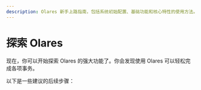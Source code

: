 ```yaml
---
description: Olares 新手上路指南，包括系统初始配置、基础功能和核心特性的使用方法。
---
```


# 探索 Olares

现在，你可以开始探索 Olares 的强大功能了。你会发现使用 Olares 可以轻松完成各项事务。

以下是一些建议的后续步骤：

<div class="launch-card-container">
  <LaunchCard
    class="launch-card"
    title="探索使用场景"
    description="了解在日常生活中使用 Olares 的各种方式。"
    :links="[
      { text: 'Stable Diffusion', href: '../../use-cases/stable-diffusion' },
      { text: 'Open WebUI',        href: '../../use-cases/openwebui'        },
      { text: 'Perplexica',        href: '../../use-cases/perplexica'       },
      { text: 'Dify',              href: '../../use-cases/dify'             },
      { text: 'Steam',             href: '../../use-cases/stream-game'      }
    ]"
    buttonText="了解更多"
    buttonLink="../../use-cases/"
  />

  <LaunchCard
    class="launch-card"
    title="体验 Olares 应用"
    description="熟悉 Olares 上的系统应用。"
    :links="[
      { text: 'Profile', href: '../olares/profile' },
      { text: '应用市场',  href: '../olares/market' },
      { text: '文件管理器',   href: '../olares/files/' },
      { text: '设置',   href: '../olares/settings/' },
      { text: 'Vault',    href: '../olares/wise/'  }
    ]"
    buttonText="了解更多"
    buttonLink="../olares/"
  />
  <LaunchCard
    class="launch-card"
    title="开始使用 LarePass"
    description="使用 LarePass 客户端管理你的帐户、VPN、设备等。"
    :links="[
      { text: '管理帐户', href: '../larepass/create-account' },
      { text: '启用专用网络',  href: '../larepass/private-network' },
      { text: '管理设备',   href: '../larepass/manage-device' },
      { text: '同步文件',   href: '../larepass/sync-share' },
      { text: '收集内容',    href: '../larepass/manage-knowledge'},
    ]"
    buttonText="了解更多"
    buttonLink="../larepass/"
    />

  <LaunchCard
    class="launch-card"
    title="了解 Olares"
    description="加深你对 Olares 的理解。"
    :links="[
      { text: 'Olares ID',  href: '../../manual/concepts/olares-id' },
      { text: '帐户',    href: '../../manual/concepts/account'   },
      { text: '应用',href: '../../manual/concepts/application' },
      { text: '网络',href: '../../manual/concepts/network' },
      { text: '数据',href: '../../manual/concepts/data' },
    ]"
    buttonText="了解更多"
    buttonLink="../concepts/"
  />
</div>

<style>
/* ──────────────────────────────────────────────────────────────
   Layout container: neat responsive grid (1–3 cards per row)
   ────────────────────────────────────────────────────────────── */
.launch-card-container {
  display: grid;
  gap: 1.5rem;
  grid-template-columns: repeat(auto-fill, minmax(260px, 1fr));
  margin-top: 0.75rem;
}

/* ──────────────────────────────────────────────────────────────
   Individual card: equal height + button fixed to bottom
   ────────────────────────────────────────────────────────────── */
.launch-card {
  display: flex;
  flex-direction: column;   /* stack children vertically            */
  height: 100%;             /* stretch to equal height in the grid  */
  padding: 1.25rem 1.5rem;
  background: var(--vp-c-bg);
  border: 1px solid var(--vp-c-divider);
  border-radius: 12px;
}

/* Typography tweaks (optional) */
.launch-card h3 { margin: 0 0 .5rem; }
.launch-card p  { margin: 0 0 1rem; }

/* List grows to fill spare space, pushing button down */
.launch-card ul {
  margin: 0 0 1.5rem;
  padding-left: 1.2rem;
  flex-grow: 1;             /* absorbs extra vertical space         */
}

/* Button sits at the very bottom of the card */
.launch-card a.btn {
  margin-top: auto;         /* pushes itself to the bottom          */
  align-self: flex-start;   /* keep left-aligned (optional)         */

  display: inline-block;
  padding: .45rem 1.1rem;
  border-radius: 6px;
  background: #ff5252;
  color: #fff;
  font-weight: 500;
  text-decoration: none;
  transition: opacity .15s ease;
}
.launch-card a.btn:hover { opacity: .85; }
</style>
